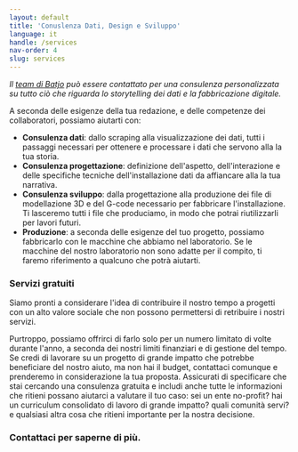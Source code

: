 ```yaml
---
layout: default
title: 'Conuslenza Dati, Design e Sviluppo'
language: it
handle: /services
nav-order: 4
slug: services
---
```


*Il [team di Batjo](/it/team) può essere contattato per una consulenza personalizzata su tutto ciò che riguarda lo storytelling dei dati e la fabbricazione digitale.*

A seconda delle esigenze della tua redazione, e delle competenze dei collaboratori, possiamo aiutarti con:

- **Consulenza dati**: dallo scraping alla visualizzazione dei dati, tutti i passaggi necessari per ottenere e processare i dati che servono alla la tua storia.
- **Consulenza progettazione**: definizione dell'aspetto, dell'interazione e delle specifiche tecniche dell'installazione dati da affiancare alla la tua narrativa.
- **Consulenza sviluppo**: dalla progettazione alla produzione dei file di modellazione 3D e del G-code necessario per fabbricare l'installazione. Ti lasceremo tutti i file che produciamo, in modo che potrai riutilizzarli per lavori futuri.
- **Produzione**: a seconda delle esigenze del tuo progetto, possiamo fabbricarlo con le macchine che abbiamo nel laboratorio. Se le macchine del nostro laboratorio non sono adatte per il compito, ti faremo riferimento a qualcuno che potrà aiutarti.

### Servizi gratuiti

Siamo pronti a considerare l'idea di contribuire il nostro tempo a progetti con un alto valore sociale che non possono permettersi di retribuire i nostri servizi.

Purtroppo, possiamo offrirci di farlo solo per un numero limitato di volte durante l'anno, a seconda dei nostri limiti finanziari e di gestione del tempo. Se credi di lavorare su un progetto di grande impatto che potrebbe beneficiare del nostro aiuto, ma non hai il budget, contattaci comunque e prenderemo in considerazione la tua proposta. Assicurati di specificare che stai cercando una consulenza gratuita e includi anche tutte le informazioni che ritieni possano aiutarci a valutare il tuo caso: sei un ente no-profit? hai un curriculum consolidato di lavoro di grande impatto? quali comunità servi? e qualsiasi altra cosa che ritieni importante per la nostra decisione.


### Contattaci per saperne di più.
